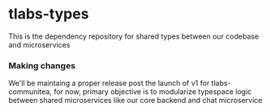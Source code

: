 # tlabs-types
This is the dependency repository for shared types between our codebase and microservices 

### Making changes
We'll be maintaing a proper release post the launch of v1 for tlabs-communitea, for now, primary objective is to modularize typespace logic between shared microservices like our core backend and chat microservice 

